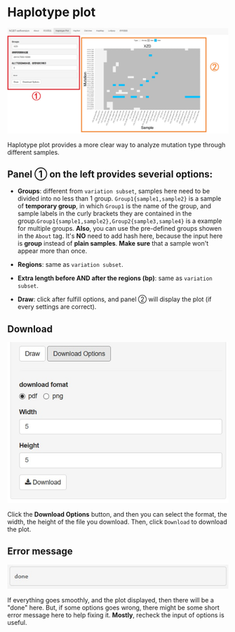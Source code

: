 # Haplotype plot

![](./../img/NGBT-haplotype.jpg)

Haplotype plot provides a more clear way to analyze mutation type through different samples.

## Panel ① on the left provides severial options:
- **Groups**: different from `variation subset`, samples here need to be divided into no less than 1 group. `Group1{sample1,sample2}` is a sample of **temporary group**, in which `Group1` is the name of the group, and sample labels in the curly brackets they are contained in the group.`Group1{sample1,sample2},Group2{sample3,sample4}` is a example for multiple groups. **Also**, you can use the pre-defined groups showen in the `About` tag. It's **NO** need to add hash here, because the input here is **group** instead of **plain samples**. **Make sure** that a sample won't appear more than once.

- **Regions**: same as `variation subset`.

- **Extra length before AND after the regions (bp)**: same as `variation subset`.

- **Draw**: click after fulfill options, and panel ② will display the plot (if every settings are correct).

## Download

![](./../img/NGBT-haplotype-2.jpg)

Click the **Download Options** button, and then you can select the format, the width, the height of the file you download. Then, click `Download` to download the plot.

## Error message

![](./../img/NGBT-haplotype-3.jpg)

If everything goes smoothly, and the plot displayed, then there will be a "done" here. But, if some options goes wrong, there might be some short error message here to help fixing it. **Mostly**, recheck the input of options is useful.